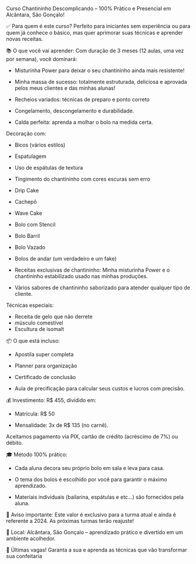 Curso Chantininho Descomplicando – 100% Prático e Presencial em Alcântara, São Gonçalo!

✅ Para quem é este curso?
Perfeito para iniciantes sem experiência ou para quem já conhece o básico, mas quer aprimorar suas técnicas e aprender novas receitas.

📚 O que você vai aprender:
Com duração de 3 meses (12 aulas, uma vez por semana), você dominará:

* Misturinha Power para deixar o seu chantininho ainda mais resistente!

* Minha massa de sucesso: totalmente estruturada, deliciosa e aprovada pelos meus clientes e das minhas alunas!

* Recheios variados: técnicas de preparo e ponto correto

* Congelamento, descongelamento e durabilidade.

* Calda perfeita: aprenda a molhar o bolo na medida certa.

Decoração com:

* Bicos (vários estilos)

* Espatulagem

* Uso de espátulas de textura

* Tingimento do chantininho com cores escuras sem erro

* Drip Cake

* Cachepô

* Wave Cake

* Bolo com Stencil

* Bolo Barril

* Bolo Vazado

* Bolos de andar (um verdadeiro e um fake)

* Receitas exclusivas de chantininho: Minha misturinha Power e o chantininho estabilizado usado nas minhas produções.

* Vários sabores de chantininho saborizado para atender qualquer tipo de cliente.

Técnicas especiais:

* Receita de gelo que não derrete
* músculo comestível
* Escultura de isomalt

📦 O que está incluso:

* Apostila super completa

* Planner para organização

* Certificado de conclusão

* Aula de precificação para calcular seus custos e lucros com precisão.

💰 Investimento:
R$ 455, dividido em:

* Matrícula: R$ 50

* Mensalidade: 3x de R$ 135 (no carnê).

Aceitamos pagamento via PIX, cartão de crédito (acréscimo de 7%) ou débito.

🎓 Método 100% prático:

* Cada aluna decora seu próprio bolo em sala e leva para casa.

* O tema dos bolos é escolhido por você para garantir o máximo aprendizado.

* Materiais individuais (bailarina, espátulas e etc...) são fornecidos pela aluna.

🌟 Aviso importante:
Este valor é exclusivo para a turma atual e ainda é referente a 2024. As próximas turmas terão reajuste!

📍 Local:
Alcântara, São Gonçalo – aprendizado prático e divertido em um ambiente acolhedor.

🚨 Últimas vagas! Garanta a sua e aprenda as técnicas que vão transformar sua confeitaria
